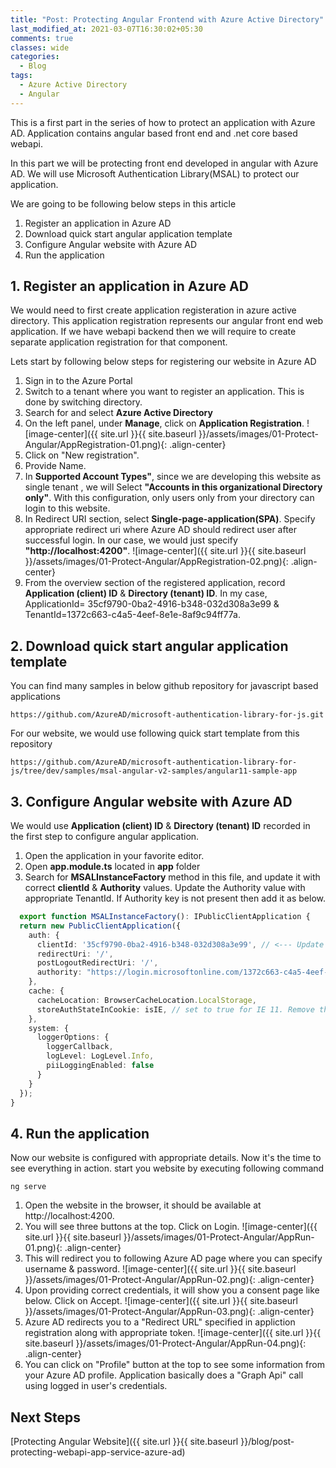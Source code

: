 ```yaml
---
title: "Post: Protecting Angular Frontend with Azure Active Directory"
last_modified_at: 2021-03-07T16:30:02+05:30
comments: true
classes: wide
categories:
  - Blog
tags:
  - Azure Active Directory
  - Angular
---
```


This is a first part in the series of how to protect an application with Azure AD. Application contains angular based front end and .net core based webapi. 

In this part we will be protecting front end developed in angular with Azure AD. We will use Microsoft Authentication Library(MSAL) to protect our application.

We are going to be following below steps in this article

1. Register an application in Azure AD
2. Download quick start angular application template
3. Configure Angular website with Azure AD
4. Run the application

## 1. Register an application in Azure AD

We would need to first create application registeration in azure active directory. This application registration represents our angular front end web application. If we have webapi backend then we will require to create separate application registration for that component. 

Lets start by following below steps for registering our website in Azure AD

1. Sign in to the Azure Portal
2. Switch to a tenant where you want to register an application. This is done by switching directory.
3. Search for and select **Azure Active Directory**
4. On the left panel, under **Manage**, click on **Application Registration**.
![image-center]({{ site.url }}{{ site.baseurl }}/assets/images/01-Protect-Angular/AppRegistration-01.png){: .align-center}
5. Click on "New registration".
5. Provide Name. 
6. In **Supported Account Types"**, since we are developing this website as single tenant , we will Select **"Accounts in this organizational Directory only"**. With this configuration, only users only from your directory can login to this website. 
7. In Redirect URI section, select **Single-page-application(SPA)**. Specify appropriate redirect uri where Azure AD should redirect user after successful login. In our case, we would just specify **"http://localhost:4200"**.
![image-center]({{ site.url }}{{ site.baseurl }}/assets/images/01-Protect-Angular/AppRegistration-02.png){: .align-center}
8. From the overview section of the registered application, record **Application (client) ID** & **Directory (tenant) ID**. In my case, ApplicationId= 35cf9790-0ba2-4916-b348-032d308a3e99 & TenantId=1372c663-c4a5-4eef-8e1e-8af9c94ff77a.

## 2. Download quick start angular application template

You can find many samples in below github repository for javascript based applications

```
https://github.com/AzureAD/microsoft-authentication-library-for-js.git 
```

For our website, we would use following quick start template from this repository

```
https://github.com/AzureAD/microsoft-authentication-library-for-js/tree/dev/samples/msal-angular-v2-samples/angular11-sample-app
```

## 3. Configure Angular website with Azure AD

We would use **Application (client) ID** & **Directory (tenant) ID** recorded in the first step to configure angular application.

1. Open the application in your favorite editor. 
2. Open **app.module.ts** located in **app** folder
3. Search for **MSALInstanceFactory** method in this file, and update it with correct **clientId** & **Authority** values. Update the Authority value with appropriate TenantId. If Authority key is not present then add it as below.


```typescript
  export function MSALInstanceFactory(): IPublicClientApplication {
  return new PublicClientApplication({
    auth: {
      clientId: '35cf9790-0ba2-4916-b348-032d308a3e99', // <--- Update ClientId here
      redirectUri: '/',
      postLogoutRedirectUri: '/',
      authority: "https://login.microsoftonline.com/1372c663-c4a5-4eef-8e1e-8af9c94ff77a" // <-- Update TenantId here
    },
    cache: {
      cacheLocation: BrowserCacheLocation.LocalStorage,
      storeAuthStateInCookie: isIE, // set to true for IE 11. Remove this line to use Angular Universal
    },
    system: {
      loggerOptions: {
        loggerCallback,
        logLevel: LogLevel.Info,
        piiLoggingEnabled: false
      }
    }
  });
}
```

## 4. Run the application

Now our website is configured with appropriate details. Now it's the time to see everything in action. start you website by executing following command

```
ng serve
```

1. Open the website in the browser, it should be available at http://localhost:4200. 
2. You will see three buttons at the top. Click on Login. 
![image-center]({{ site.url }}{{ site.baseurl }}/assets/images/01-Protect-Angular/AppRun-01.png){: .align-center}
3. This will redirect you to following Azure AD page where you can specify username & password. 
![image-center]({{ site.url }}{{ site.baseurl }}/assets/images/01-Protect-Angular/AppRun-02.png){: .align-center}
4. Upon providing correct credentials, it will show you a consent page like below. Click on Accept.
![image-center]({{ site.url }}{{ site.baseurl }}/assets/images/01-Protect-Angular/AppRun-03.png){: .align-center}
5. Azure AD redirects you to a "Redirect URL" specified in appliction registration along with appropriate token. 
![image-center]({{ site.url }}{{ site.baseurl }}/assets/images/01-Protect-Angular/AppRun-04.png){: .align-center}
5. You can click on "Profile" button at the top to see some information from your Azure AD profile. Application basically does a "Graph Api" call using logged in user's credentials.


## Next Steps

[Protecting Angular Website]({{ site.url }}{{ site.baseurl }}/blog/post-protecting-webapi-app-service-azure-ad)
